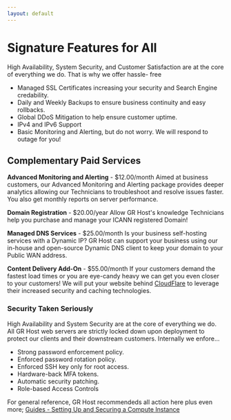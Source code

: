 ```yaml
---
layout: default
---
```

# Signature Features for All

High Availability, System Security, and Customer Satisfaction are at the core of everything we do. That is why we offer hassle- free

- Managed SSL Certificates increasing your security and Search Engine credability.
- Daily and Weekly Backups to ensure business continuity and easy rollbacks.
- Global DDoS Mitigation to help ensure customer uptime.
- IPv4 and IPv6 Support
- Basic Monitoring and Alerting, but do not worry. We will respond to outage for you!

## Complementary Paid Services

**Advanced Monitoring and Alerting** - $12.00/month
Aimed at business customers, our Advanced Monitoring and Alerting package provides deeper analytics allowing our Technicians to troubleshoot and resolve issues faster. You also get monthly reports on server performance.

**Domain Registration** - $20.00/year
Allow GR Host's knowledge Technicians help you purchase and manage your ICANN registered Domain!

**Managed DNS Services** - $25.00/month
Is your business self-hosting services with a Dynamic IP? GR Host can support your business using our in-house and open-source Dynamic DNS client to keep your domain to your Public WAN address.

**Content Delivery Add-On** -  $55.00/month
If your customers demand the fastest load times or you are eye-candy heavy we can get you even closer to your customers! We will put your website behind [CloudFlare](https://www.cloudflare.com/) to leverage their increased security and caching technologies.

### Security Taken Seriously

High Availability and System Security are at the core of everything we do. All GR Host web servers are strictly locked down upon deployment to protect our clients and their downstream customers. Internally we enfore...

- Strong password enforcement policy.
- Enforced password rotation policy.
- Enforced SSH key only for root access.
- Hardware-back MFA tokens.
- Automatic security patching.
- Role-based Access Controls

For general reference, GR Host recommendeds all action here plus even more; [Guides - Setting Up and Securing a Compute Instance](https://www.linode.com/docs/products/compute/compute-instances/guides/set-up-and-secure/)
